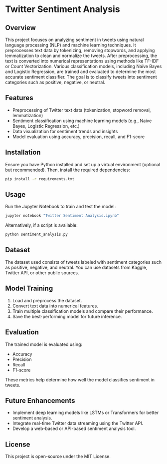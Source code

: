 
# Twitter Sentiment Analysis

## Overview
This project focuses on analyzing sentiment in tweets using natural language processing (NLP) and machine learning techniques. It preprocesses text data by tokenizing, removing stopwords, and applying lemmatization to clean and normalize the tweets. After preprocessing, the text is converted into numerical representations using methods like TF-IDF or Count Vectorization. Various classification models, including Naïve Bayes and Logistic Regression, are trained and evaluated to determine the most accurate sentiment classifier. The goal is to classify tweets into sentiment categories such as positive, negative, or neutral.

## Features
- Preprocessing of Twitter text data (tokenization, stopword removal, lemmatization)
- Sentiment classification using machine learning models (e.g., Naive Bayes, Logistic Regression, etc.)
- Data visualization for sentiment trends and insights
- Model evaluation using accuracy, precision, recall, and F1-score

## Installation
Ensure you have Python installed and set up a virtual environment (optional but recommended). Then, install the required dependencies:

```sh
pip install -r requirements.txt
```

## Usage
Run the Jupyter Notebook to train and test the model:

```sh
jupyter notebook "Twitter Sentiment Analysis.ipynb"
```

Alternatively, if a script is available:

```sh
python sentiment_analysis.py
```

## Dataset
The dataset used consists of tweets labeled with sentiment categories such as positive, negative, and neutral. You can use datasets from Kaggle, Twitter API, or other public sources.

## Model Training
1. Load and preprocess the dataset.
2. Convert text data into numerical features.
3. Train multiple classification models and compare their performance.
4. Save the best-performing model for future inference.

## Evaluation
The trained model is evaluated using:
- Accuracy
- Precision
- Recall
- F1-score

These metrics help determine how well the model classifies sentiment in tweets.

## Future Enhancements
- Implement deep learning models like LSTMs or Transformers for better sentiment analysis.
- Integrate real-time Twitter data streaming using the Twitter API.
- Develop a web-based or API-based sentiment analysis tool.

## License
This project is open-source under the MIT License.
```

